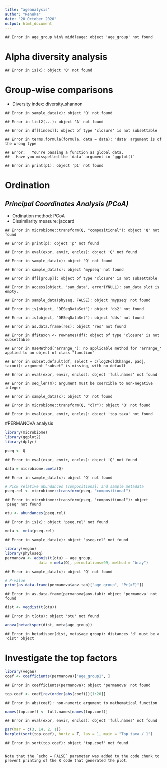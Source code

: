 ```yaml
---
title: "ageanalysis"
author: "Renuka"
date: "20 October 2020"
output: html_document
---
```





```
## Error in age_group %in% middleage: object 'age_group' not found
```


# Alpha diversity analysis


```
## Error in is(x): object 'Q' not found
```

# Group-wise comparisons
* Diversity index: diversity_shannon


```
## Error in sample_data(x): object 'Q' not found
```

```
## Error in list2(...): object 'A' not found
```

```
## Error in df[[index]]: object of type 'closure' is not subsettable
```

```
## Error in terms.formula(formula, data = data): 'data' argument is of the wrong type
```

```
## Error:   You're passing a function as global data.
##   Have you misspelled the `data` argument in `ggplot()`
```

```
## Error in print(p1): object 'p1' not found
```


# Ordination



## *Principal Coordinates Analysis (PCoA)*

* Ordination method: PCoA
* Dissimilarity measure: jaccard


```
## Error in microbiome::transform(Q, "compositional"): object 'Q' not found
```

```
## Error in print(p): object 'p' not found
```


```
## Error in eval(expr, envir, enclos): object 'Q' not found
```

```
## Error in sample_data(x): object 'Q' not found
```

```
## Error in sample_data(x): object 'mypseq' not found
```

```
## Error in df[[group]]: object of type 'closure' is not subsettable
```

```
## Error in access(object, "sam_data", errorIfNULL): sam_data slot is empty.
```

```
## Error in sample_data(physeq, FALSE): object 'mypseq' not found
```

```
## Error in is(object, "DESeqDataSet"): object 'ds2' not found
```

```
## Error in is(object, "DESeqDataSet"): object 'dds' not found
```

```
## Error in as.data.frame(res): object 'res' not found
```

```
## Error in df$taxon <- rownames(df): object of type 'closure' is not subsettable
```

```
## Error in UseMethod("arrange_"): no applicable method for 'arrange_' applied to an object of class "function"
```

```
## Error in subset.default(df, select = c(log2FoldChange, padj, taxon)): argument "subset" is missing, with no default
```

```
## Error in eval(expr, envir, enclos): object 'full.names' not found
```

```
## Error in seq_len(m): argument must be coercible to non-negative integer
```

```
## Error in sample_data(x): object 'Q' not found
```

```
## Error in microbiome::transform(Q, "clr"): object 'Q' not found
```

```
## Error in eval(expr, envir, enclos): object 'top.taxa' not found
```

#PERMANOVA analysis

```r
library(microbiome)
library(ggplot2)
library(dplyr)

pseq <- Q
```

```
## Error in eval(expr, envir, enclos): object 'Q' not found
```

```r
data = microbiome::meta(Q)
```

```
## Error in sample_data(x): object 'Q' not found
```

```r
# Pick relative abundances (compositional) and sample metadata 
pseq.rel <- microbiome::transform(pseq, "compositional")
```

```
## Error in microbiome::transform(pseq, "compositional"): object 'pseq' not found
```

```r
otu <- abundances(pseq.rel)
```

```
## Error in is(x): object 'pseq.rel' not found
```

```r
meta <- meta(pseq.rel)
```

```
## Error in sample_data(x): object 'pseq.rel' not found
```

```r
library(vegan)
library(phyloseq)
permanova <- adonis(t(otu) ~ age_group,
               data = meta(Q), permutations=99, method = "bray")
```

```
## Error in sample_data(x): object 'Q' not found
```

```r
# P-value
print(as.data.frame(permanova$aov.tab)["age_group", "Pr(>F)"])
```

```
## Error in as.data.frame(permanova$aov.tab): object 'permanova' not found
```

```r
dist <- vegdist(t(otu))
```

```
## Error in t(otu): object 'otu' not found
```

```r
anova(betadisper(dist, meta$age_group))
```

```
## Error in betadisper(dist, meta$age_group): distances 'd' must be a 'dist' object
```

# Investigate the top factors


```r
library(vegan)
coef <- coefficients(permanova)["age_group1", ]
```

```
## Error in coefficients(permanova): object 'permanova' not found
```

```r
top.coef <- coef[rev(order(abs(coef)))[1:20]]
```

```
## Error in abs(coef): non-numeric argument to mathematical function
```

```r
names(top.coef) <- full.names[names(top.coef)]
```

```
## Error in eval(expr, envir, enclos): object 'full.names' not found
```

```r
par(mar = c(3, 14, 2, 1))
barplot(sort(top.coef), horiz = T, las = 1, main = "Top taxa / 1")
```

```
## Error in sort(top.coef): object 'top.coef' not found
```
```

Note that the `echo = FALSE` parameter was added to the code chunk to prevent printing of the R code that generated the plot.
